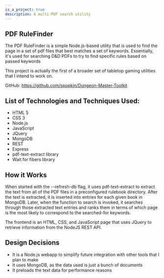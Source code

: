 ```yaml
---
is_a_project: true
description: A multi-PDF search utility
---
```

## PDF RuleFinder
<p>The PDF RuleFinder is a simple Node.js-based utility that is used to find the page in a set of pdf files that best matches a set of keywords.  Essentially, it's used for searching D&D PDFs to try to find specific rules based on passed keywords</p>

<p>This project is actually the first of a broader set of tabletop gaming utilities that I intend to work on.</p>

<p>GitHub: <a href="https://github.com/spopkin/Dungeon-Master-Toolkit">https://github.com/spopkin/Dungeon-Master-Toolkit</a></p>

## List of Technologies and Techniques Used:
<ul class="TechList">
	<li>HTML 5</li>	
	<li>CSS 3</li>	
	<li>Node.js</li>	
	<li>JavaScript</li>	
	<li>JQuery</li>	
	<li>MongoDB</li>	
	<li>REST</li>	
	<li>Express</li>	
	<li>pdf-text-extract library</li>	
	<li>Wait.for fibers library</li>	
</ul>

## How it Works
<p>When started with the --refresh-db flag, it uses pdf-text-extract to extract the text from all of the PDF files in a preconfigured rulebook directory.  After the text is extracted, it is inserted into entries for each given book in MongoDB.  Later, when the function to search is invoked, it searches through those extracted text entries and ranks them in terms of which page is the most likely to correspond to the searched-for keywords.</p>

<p>The frontend is an HTML, CSS, and JavaScript page that uses JQuery to retrieve information from the NodeJS REST API.</p>

## Design Decisions
<ul class="TechList">
	<li>It is a Node.js webapp to simplify future integration with other tools that I plan to make</li>  
	<li>It uses MongoDB, as the data used is just a bunch of documents</li>
	<li>It preloads the text data for performance reasons</li>
</ul>

<br/>
<br/>
<br/>
<br/>
<br/>
